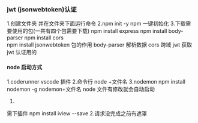 ### jwt (jsonwebtoken)认证

1.创建文件夹 并在文件夹下面运行命令
2.npm init -y npm 一键初始化 3.下载需要使用的包(一共有四个包需要下载)
npm install express
npm install body-parser
npm install cors  
npm install jsonwebtoken
包的作用
body-parser 解析数据
cors 跨域
jwt 获取 jwt 认证用的

#### node 启动方式

1.coderunner vscode 插件 2.命令行 node +文件名
3.nodemon npm install nodemon
-g nodemon+文件名 node 文件有修改就会自动启动

1.
需下插件 npm install iview --save 2.请求没完成之前有遮罩

